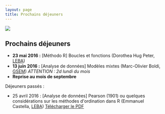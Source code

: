 ```yaml
---
layout: page
title: Prochains déjeuners
---
```

![](http://www.phdcomics.com/comics/archive/phd112107s.gif)
  
## Prochains déjeuners

* **23 mai 2016 :** [Méthodo R] Boucles et fonctions (Dorothea Hug Peter, [LEBA](http://leba.unige.ch/team/dhugpeter/))
* **13 juin 2016 :** [Analyse de données] Modèles mixtes (Marc-Olivier Boldi, [GSEM](https://www.unige.ch/gsem/rcs/members2/profs/marc/)) *ATTENTION : 2d lundi du mois*
* **Reprise au mois de septembre**
  
  

Déjeuners passés :

* 25 avril 2016 : [Analyse de données] Pearson (1901) ou quelques considérations sur les méthodes d'ordination dans R (Emmanuel Castella, [LEBA](http://leba.unige.ch/team/ecastella/)) [Télécharger le PDF](/PDFs/2016Avril_EmmCastella_RCLUB-ordination.pdf)
